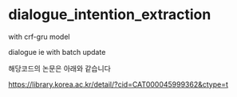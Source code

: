 # dialogue_intention_extraction

with crf-gru model

dialogue ie with batch update

해당코드의 논문은 아래와 같습니다

https://library.korea.ac.kr/detail/?cid=CAT000045999362&ctype=t


